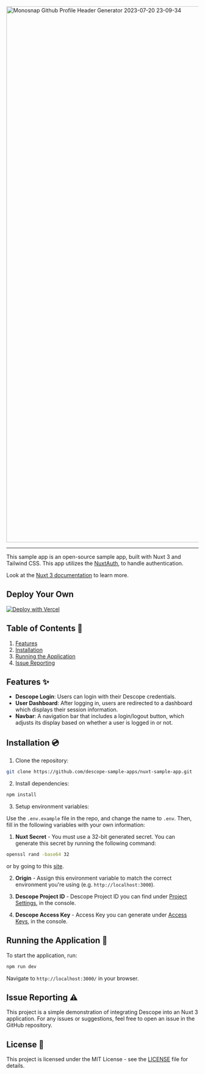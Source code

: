 <img width="1400" alt="Monosnap Github Profile Header Generator 2023-07-20 23-09-34" src="https://github.com/descope-sample-apps/angular-webjs-sample-app/assets/32936811/9d6584d3-abcf-4d0a-9735-b07f4f81bbf9">

---

This sample app is an open-source sample app, built with Nuxt 3 and Tailwind CSS. This app utilizes the [NuxtAuth](https://github.com/sidebase/nuxt-auth), to handle authentication.

Look at the [Nuxt 3 documentation](https://nuxt.com) to learn more.

## Deploy Your Own

[![Deploy with Vercel](https://vercel.com/button)](https://vercel.com/new/clone?repository-url=https%3A%2F%2Fgithub.com%2Fdescope-sample-apps%2Fnuxt-sample-app&env=DESCOPE_PROJECT_ID,DESCOPE_ACCESS_KEY,NUXT_SECRET&envDescription=You%20will%20need%20a%20Descope%20Project%20ID%20and%20Valid%20Access%20Key%20to%20use%20NuxtAuth%20with%20Descope.&envLink=https%3A%2F%2Fgithub.com%2Fdescope-sample-apps%2Fnuxt-sample-app%2Fblob%2Fmain%2FREADME.md%23installation-&project-name=descope-nuxt&repository-name=descope-nuxt)

## Table of Contents 📝

1. [Features](#features)
2. [Installation](#installation)
3. [Running the Application](#running-the-application)
4. [Issue Reporting](#issue-reporting)

## Features ✨

- **Descope Login**: Users can login with their Descope credentials.
- **User Dashboard**: After logging in, users are redirected to a dashboard which displays their session information.
- **Navbar**: A navigation bar that includes a login/logout button, which adjusts its display based on whether a user is logged in or not.

## Installation 💿

1. Clone the repository:

```bash
git clone https://github.com/descope-sample-apps/nuxt-sample-app.git
```

2. Install dependencies:

```bash
npm install
```

3. Setup environment variables:

Use the `.env.example` file in the repo, and change the name to `.env`. Then, fill in the following variables with your own information:

1. **Nuxt Secret** - You must use a 32-bit generated secret. You can generate this secret by running the following command:

```bash
openssl rand -base64 32
```

or by going to this [site](https://generate-secret.vercel.app/32).

2. **Origin** - Assign this environment variable to match the correct environment you're using (e.g. `http://localhost:3000`).

3. **Descope Project ID** - Descope Project ID you can find under [Project Settings](https://app.descope.com/settings/project), in the console.

4. **Descope Access Key** - Access Key you can generate under [Access Keys](https://app.descope.com/accesskeys), in the console.

## Running the Application 🚀

To start the application, run:

```bash
npm run dev
```

Navigate to `http://localhost:3000/` in your browser.

## Issue Reporting ⚠️

This project is a simple demonstration of integrating Descope into an Nuxt 3 application. For any issues or suggestions, feel free to open an issue in the GitHub repository.

## License 📜

This project is licensed under the MIT License - see the [LICENSE](LICENSE) file for details.
